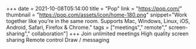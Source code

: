 +++
date = 2021-10-08T05:14:00
title = "Pop"
link = "https://pop.com/"
thumbnail = "https://pop.com/assets/icon/home-180.png"
snippet="Work together like you’re in the same room. Supports Mac, Windows, Linux, iOS, Android, Safari, Firefox & Chrome."
tags = ["meetings"," remote"," screen-sharing"," collaboration"]
+++
Join unlimited meetings
High quality screen sharing
Remote control
Draw / messaging
